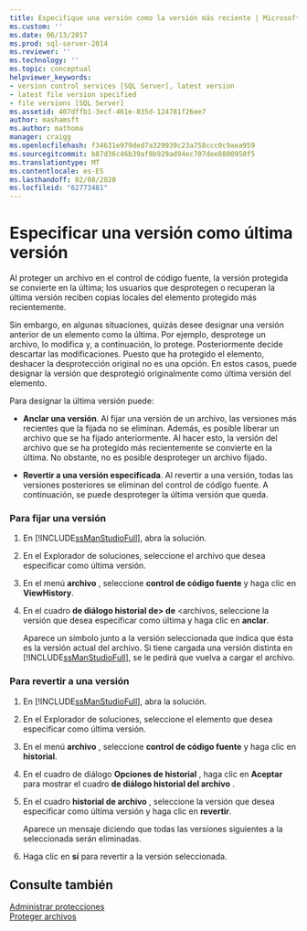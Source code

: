 ```yaml
---
title: Especifique una versión como la versión más reciente | Microsoft Docs
ms.custom: ''
ms.date: 06/13/2017
ms.prod: sql-server-2014
ms.reviewer: ''
ms.technology: ''
ms.topic: conceptual
helpviewer_keywords:
- version control services [SQL Server], latest version
- latest file version specified
- file versions [SQL Server]
ms.assetid: 407dffb1-3ecf-461e-835d-124781f26ee7
author: mashamsft
ms.author: mathoma
manager: craigg
ms.openlocfilehash: f34631e979ded7a329939c23a758ccc0c9aea959
ms.sourcegitcommit: b87d36c46b39af8b929ad94ec707dee8800950f5
ms.translationtype: MT
ms.contentlocale: es-ES
ms.lasthandoff: 02/08/2020
ms.locfileid: "62773481"
---
```

# <a name="specify-a-version-as-the-latest-version"></a>Especificar una versión como última versión
  Al proteger un archivo en el control de código fuente, la versión protegida se convierte en la última; los usuarios que desprotegen o recuperan la última versión reciben copias locales del elemento protegido más recientemente.  
  
 Sin embargo, en algunas situaciones, quizás desee designar una versión anterior de un elemento como la última. Por ejemplo, desprotege un archivo, lo modifica y, a continuación, lo protege. Posteriormente decide descartar las modificaciones. Puesto que ha protegido el elemento, deshacer la desprotección original no es una opción. En estos casos, puede designar la versión que desprotegió originalmente como última versión del elemento.  
  
 Para designar la última versión puede:  
  
-   **Anclar una versión**. Al fijar una versión de un archivo, las versiones más recientes que la fijada no se eliminan. Además, es posible liberar un archivo que se ha fijado anteriormente. Al hacer esto, la versión del archivo que se ha protegido más recientemente se convierte en la última. No obstante, no es posible desproteger un archivo fijado.  
  
-   **Revertir a una versión especificada**. Al revertir a una versión, todas las versiones posteriores se eliminan del control de código fuente. A continuación, se puede desproteger la última versión que queda.  
  
### <a name="to-pin-a-version"></a>Para fijar una versión  
  
1.  En [!INCLUDE[ssManStudioFull](../includes/ssmanstudiofull-md.md)], abra la solución.  
  
2.  En el Explorador de soluciones, seleccione el archivo que desea especificar como última versión.  
  
3.  En el menú **archivo** , seleccione **control de código fuente** y haga clic en **ViewHistory**.  
  
4.  En el cuadro **de diálogo historial de> de** \<archivos, seleccione la versión que desea especificar como última y haga clic en **anclar**.  
  
     Aparece un símbolo junto a la versión seleccionada que indica que ésta es la versión actual del archivo. Si tiene cargada una versión distinta en [!INCLUDE[ssManStudioFull](../includes/ssmanstudiofull-md.md)], se le pedirá que vuelva a cargar el archivo.  
  
### <a name="to-roll-back-to-a-version"></a>Para revertir a una versión  
  
1.  En [!INCLUDE[ssManStudioFull](../includes/ssmanstudiofull-md.md)], abra la solución.  
  
2.  En el Explorador de soluciones, seleccione el elemento que desea especificar como última versión.  
  
3.  En el menú **archivo** , seleccione **control de código fuente** y haga clic en **historial**.  
  
4.  En el cuadro de diálogo **Opciones de historial** , haga clic en **Aceptar** para mostrar el cuadro **de diálogo historial del archivo** .  
  
5.  En el cuadro **historial de archivo** , seleccione la versión que desea especificar como última versión y haga clic en **revertir**.  
  
     Aparece un mensaje diciendo que todas las versiones siguientes a la seleccionada serán eliminadas.  
  
6.  Haga clic en **sí** para revertir a la versión seleccionada.  
  
## <a name="see-also"></a>Consulte también  
 [Administrar protecciones](../../2014/database-engine/manage-checkins.md)   
 [Proteger archivos](../../2014/database-engine/check-in-files.md)  
  
  
